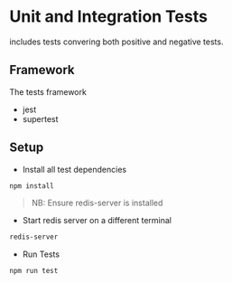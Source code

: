 # Unit and Integration Tests

includes tests convering both positive and negative tests.

## Framework

The tests framework

- jest
- supertest

## Setup

- Install all test dependencies

```sh
npm install
```

> NB: Ensure redis-server is installed

- Start redis server on a different terminal

```sh
redis-server
```

- Run Tests

```sh
npm run test
```
